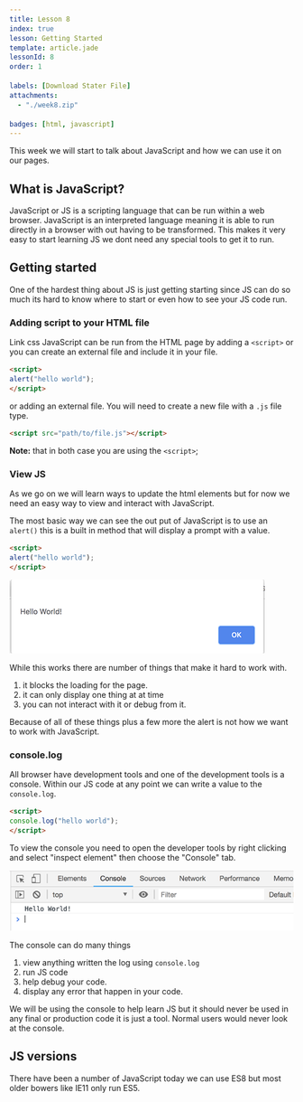 ```yaml
---
title: Lesson 8
index: true
lesson: Getting Started
template: article.jade
lessonId: 8
order: 1

labels: [Download Stater File]
attachments:
  - "./week8.zip"

badges: [html, javascript]
---
```


This week we will start to talk about JavaScript and how we can use it on our pages.

<span class="more"></span>

## What is JavaScript?

JavaScript or JS is a scripting language that can be run within a web browser.  JavaScript is an interpreted language meaning it is able to run directly in a browser with out having to be transformed.  This makes it very easy to start learning JS we dont need any special tools to get it to run.

## Getting started

One of the hardest thing about JS is just getting starting since JS can do so much its hard to know where to start or even how to see your JS code run.

### Adding script to your HTML file

Link css JavaScript can be run from the HTML page by adding a `<script>` or you can create an external file and include it in your file.

```html
<script>
alert("hello world");
</script>
```

or adding an external file.  You will need to create a new file with a `.js` file type.

```html
<script src="path/to/file.js"></script>
```

**Note:** that in both case you are using the `<script>`;

### View JS

As we go on we will learn ways to update the html elements but for now we need an easy way to view and interact with JavaScript.

The most basic way we can see the out put of JavaScript is to use an `alert()` this is a built in method that will display a prompt with a value.

```html
<script>
alert("hello world");
</script>
```

![](./images/alert.png)

While this works there are number of things that make it hard to work with.

1. it blocks the loading for the page.
2. it can only display one thing at at time
3. you can not interact with it or debug from it.

Because of all of these things plus a few more the alert is not how we want to work with JavaScript.

### console.log

All browser have development tools and one of the development tools is a console.  Within our JS code at any point we can write a value to the `console.log`.

```html
<script>
console.log("hello world");
</script>
```

To view the console you need to open the developer tools by right clicking and select "inspect element" then choose the "Console" tab.

![](./images/console.png)

The console can do many things

1. view anything written the log using `console.log`
2. run JS code
3. help debug your code.
4. display any error that happen in your code.

We will be using the console to help learn JS but it should never be used in any final or production code it is just a tool.  Normal users would never look at the console.

## JS versions

There have been a number of JavaScript today we can use ES8 but most older bowers like IE11 only run ES5.